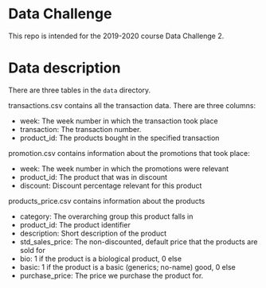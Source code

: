 # Data Challenge
This repo is intended for the 2019-2020 course Data Challenge 2. 

# Data description
There are three tables in the `data` directory.

transactions.csv contains all the transaction data. There are three columns:
- week: The week number in which the transaction took place
- transaction: The transaction number.
- product_id: The products bought in the specified transaction


promotion.csv contains information about the promotions that took place:
- week: The week number in which the promotions were relevant
- product_id: The product that was in discount
- discount: Discount percentage relevant for this product

products_price.csv contains information about the products
- category: The overarching group this product falls in
- product_id: The product identifier
- description: Short description of the product
- std_sales_price: The non-discounted, default price that the products are sold for
- bio: 1 if the product is a biological product, 0 else
- basic: 1 if the product is a basic (generics; no-name) good, 0 else
- purchase_price: The price we purchase the product for.

